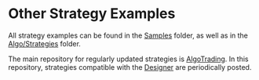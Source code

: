 # Other Strategy Examples

All strategy examples can be found in the [Samples](https://github.com/StockSharp/StockSharp/tree/master/Samples/06_Strategies) folder, as well as in the [Algo/Strategies](https://github.com/StockSharp/StockSharp/tree/master/Algo/Strategies) folder.

The main repository for regularly updated strategies is [AlgoTrading](https://github.com/StockSharp/AlgoTrading). In this repository, strategies compatible with the [Designer](../../designer.md) are periodically posted.